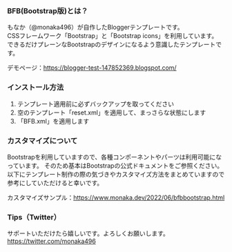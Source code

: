 ### BFB(Bootstrap版)とは？
もなか（@monaka496）が自作したBloggerテンプレートです。  
CSSフレームワーク「Bootstrap」と「Bootstrap icons」を利用しています。  
できるだけプレーンなBootstrapのデザインになるよう意識したテンプレートです。  

デモページ：https://blogger-test-147852369.blogspot.com/

### インストール方法
1. テンプレート適用前に必ずバックアップを取ってください
2. 空のテンプレート「reset.xml」を適用して、まっさらな状態にします
3. 「BFB.xml」を適用します

### カスタマイズについて
Bootstrapを利用していますので、各種コンポーネントやパーツは利用可能になっています。
そのため基本はBootstrapの公式ドキュメントをご参照ください。
以下にテンプレート制作の際の気づきやカスタマイズ方法をまとめていますので参考にしていただけると幸いです。

カスタマイズサンプル：https://www.monaka.dev/2022/06/bfbbootstrap.html

### Tips（Twitter）
サポートいただけたら嬉しいです。よろしくお願いします。  
https://twitter.com/monaka496
